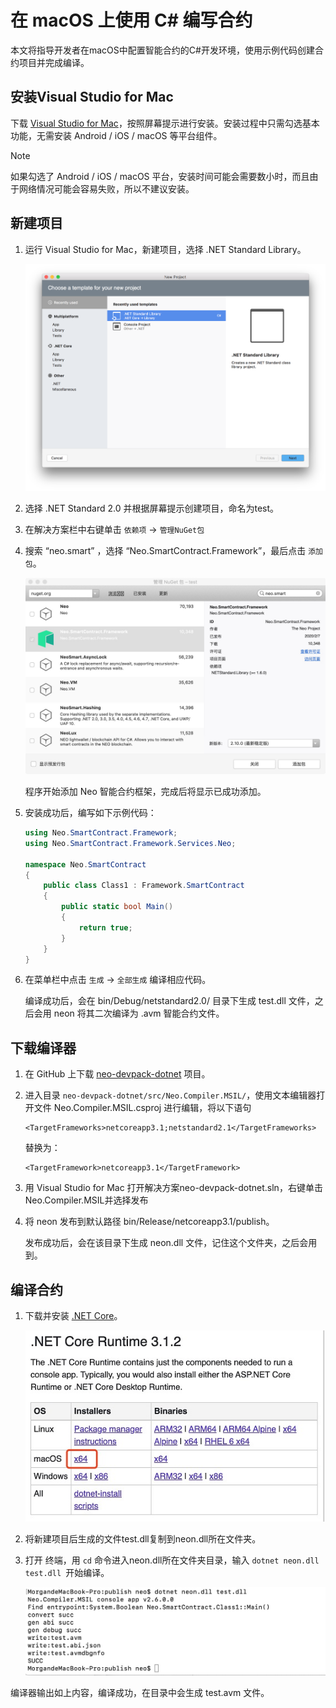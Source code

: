 # 在 macOS 上使用 C# 编写合约

本文将指导开发者在macOS中配置智能合约的C#开发环境，使用示例代码创建合约项目并完成编译。

## 安装Visual Studio for Mac 

下载 [Visual Studio for Mac](https://www.visualstudio.com/zh-hans/vs/visual-studio-mac/)，按照屏幕提示进行安装。安装过程中只需勾选基本功能，无需安装 Android / iOS / macOS 等平台组件。

> [!Note]
>
> 如果勾选了 Android / iOS / macOS 平台，安装时间可能会需要数小时，而且由于网络情况可能会容易失败，所以不建议安装。

## 新建项目

1. 运行 Visual Studio for Mac，新建项目，选择 .NET Standard Library。

   ![](../assets/mac4.png)

3. 选择 .NET Standard 2.0 并根据屏幕提示创建项目，命名为test。

3. 在解决方案栏中右键单击 `依赖项` -> `管理NuGet包`

4. 搜索 “neo.smart” ，选择 “Neo.SmartContract.Framework”，最后点击 `添加包`。

   ![](../assets/mac5.jpg)

   程序开始添加 Neo 智能合约框架，完成后将显示已成功添加。

5. 安装成功后，编写如下示例代码：

   ```c#
   using Neo.SmartContract.Framework;
   using Neo.SmartContract.Framework.Services.Neo;
   
   namespace Neo.SmartContract
   {
       public class Class1 : Framework.SmartContract
       {
           public static bool Main()
           {
               return true;
           }
       }
   }
   ```

6. 在菜单栏中点击 `生成` -> `全部生成` 编译相应代码。

   编译成功后，会在 bin/Debug/netstandard2.0/ 目录下生成 test.dll 文件，之后会用 neon 将其二次编译为 .avm 智能合约文件。


## 下载编译器

1. 在 GitHub 上下载 [neo-devpack-dotnet](https://github.com/neo-project/neo-devpack-dotnet) 项目。

2. 进入目录 `neo-devpack-dotnet/src/Neo.Compiler.MSIL/`，使用文本编辑器打开文件 Neo.Compiler.MSIL.csproj 进行编辑，将以下语句

   ```
   <TargetFrameworks>netcoreapp3.1;netstandard2.1</TargetFrameworks>
   ```

   替换为：

   ```
   <TargetFramework>netcoreapp3.1</TargetFramework>
   ```

3. 用 Visual Studio for Mac 打开解决方案neo-devpack-dotnet.sln，右键单击Neo.Compiler.MSIL并选择发布

4. 将 neon 发布到默认路径 bin/Release/netcoreapp3.1/publish。

   发布成功后，会在该目录下生成 neon.dll 文件，记住这个文件夹，之后会用到。


## 编译合约

1. 下载并安装  [.NET Core](https://www.microsoft.com/net/download/macos )。


   ![](../assets/mac8.jpg)

2. 将新建项目后生成的文件test.dll复制到neon.dll所在文件夹。

3. 打开 终端，用 `cd` 命令进入neon.dll所在文件夹目录，输入 `dotnet neon.dll test.dll `开始编译。

   ![](../assets/mac0.jpg)


编译器输出如上内容，编译成功，在目录中会生成 test.avm 文件。
